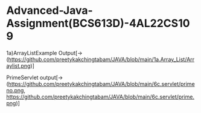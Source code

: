 # Advanced-Java-Assignment(BCS613D)-4AL22CS109
1a)ArrayListExample Output[->(https://github.com/preetykakchingtabam/JAVA/blob/main/1a.Array_List/Arraylist.png)]

PrimeServlet output[->(https://github.com/preetykakchingtabam/JAVA/blob/main/6c.servlet/primeno.png, https://github.com/preetykakchingtabam/JAVA/blob/main/6c.servlet/prime.png)]
